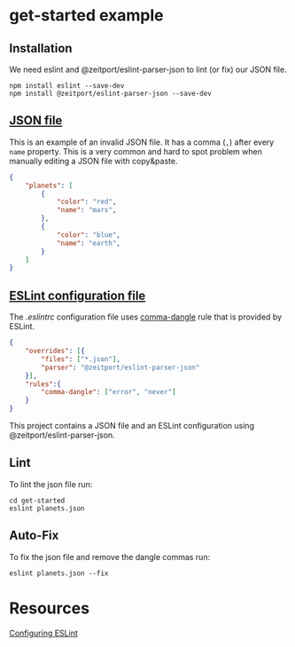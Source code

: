 # get-started example

## Installation

We need eslint and @zeitport/eslint-parser-json to lint (or fix) our JSON file.

```
npm install eslint --save-dev
npm install @zeitport/eslint-parser-json --save-dev
```

## [JSON file]

This is an example of an invalid JSON file. It has a comma (`,`) after every `name` property. This is a very common and hard to spot problem when manually editing a JSON file with copy&paste.

```json
{
    "planets": [
        {
            "color": "red",
            "name": "mars",
        },
        {
            "color": "blue",
            "name": "earth",
        }
    ]
}
```

## [ESLint configuration file]

The _.eslintrc_ configuration file uses [comma-dangle] rule that is provided by ESLint.

```json
{
    "overrides": [{
        "files": ["*.json"],
        "parser": "@zeitport/eslint-parser-json"
    }],
    "rules":{
        "comma-dangle": ["error", "never"]
    }
}
```

This project contains a JSON file and an ESLint configuration using @zeitport/eslint-parser-json.

## Lint

To lint the json file run:

```
cd get-started
eslint planets.json
```

## Auto-Fix

To fix the json file and remove the dangle commas run:

```
eslint planets.json --fix
```

# Resources
[Configuring ESLint](https://eslint.org/docs/user-guide/configuring)


[JSON file]: https://github.com/zeitport/eslint-parser-json/tree/example/get-started/planets.json
[eslint configuration file]: https://github.com/zeitport/eslint-parser-json/tree/example/get-started/.eslintrc
[comma-dangle]: https://eslint.org/docs/rules/comma-dangle
